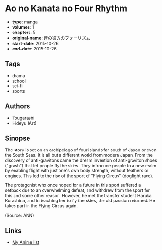 # Ao no Kanata no Four Rhythm

-   **type**: manga
-   **volumes**: 1
-   **chapters**: 5
-   **original-name**: 蒼の彼方のフォーリズム
-   **start-date**: 2015-10-26
-   **end-date**: 2015-10-26

## Tags

-   drama
-   school
-   sci-fi
-   sports

## Authors

-   Tougarashi
-   Hideyu (Art)

## Sinopse

The story is set on an archipelago of four islands far south of Japan or even the South Seas. It is all but a different world from modern Japan. From the discovery of anti-gravitons came the dream invention of anti-graviton shoes ("grash") that let people fly the skies. They introduce people to a new realm by enabling flight with just one's own body strength, without feathers or engines. This led to the rise of the sport of "Flying Circus" (dogfight race).

The protagonist who once hoped for a future in this sport suffered a setback due to an overwhelming defeat, and withdrew from the sport for this and some other reason. However, he met the transfer student Haruka Kurashina, and in teaching her to fly the skies, the old passion returned. He takes part in the Flying Circus again.

(Source: ANN)

## Links

-   [My Anime list](https://myanimelist.net/manga/93991/Ao_no_Kanata_no_Four_Rhythm)
